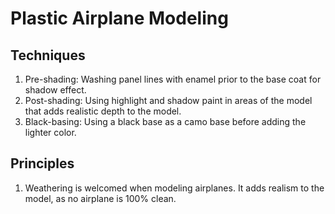 # Plastic Airplane Modeling

## Techniques

1. Pre-shading: Washing panel lines with enamel prior to the base coat for shadow effect.
1. Post-shading: Using highlight and shadow paint in areas of the model that adds realistic depth to the model.
1. Black-basing: Using a black base as a camo base before adding the lighter color.

## Principles

1. Weathering is welcomed when modeling airplanes. It adds realism to the model, as no airplane is 100% clean.

